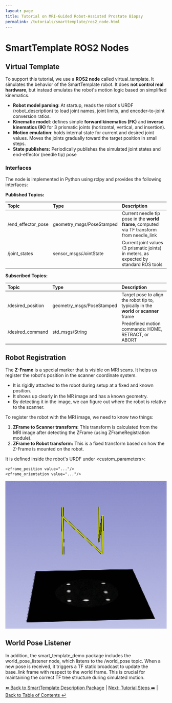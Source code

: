 ```yaml
---
layout: page
title: Tutorial on MRI-Guided Robot-Assisted Prostate Biopsy
permalink: /tutorials/smarttemplate/ros2_node.html
---
```


# SmartTemplate ROS2 Nodes

## Virtual Template

To support this tutorial, we use a **ROS2 node** called virtual_template. It simulates the behavior of the SmartTemplate robot. It does **not control real hardware**, but instead emulates the robot's motion logic based on simplified kinematics.

- **Robot model parsing**: At startup, reads the robot's URDF (robot_description) to load joint names, joint limits, and encoder-to-joint conversion ratios.
- **Kinematic model**: defines simple **forward kinematics (FK)** and **inverse kinematics (IK)** for 3 prismatic joints (horizontal, vertical, and insertion).
- **Motion emulation**: holds internal state for current and desired joint values. Moves the joints gradually toward the target position in small steps.
- **State publishers:** Periodically publishes the simulated joint states and end-effector (needle tip) pose

### Interfaces

The node is implemented in Python using rclpy and provides the following interfaces:

**Published Topics:**

| **Topic** | **Type** | **Description** |
|:-----------|:---------|:----------------|
| /end_effector_pose | geometry_msgs/PoseStamped | Current needle tip pose in the **world frame**, computed via TF transform from needle_link |
| /joint_states | sensor_msgs/JointState | Current joint values (3 prismatic joints) in meters, as expected by standard ROS tools |

**Subscribed Topics:**

| **Topic** | **Type** | **Description** |
|:-----------|:---------|:----------------|
| /desired_position | geometry_msgs/PoseStamped | Target pose to align the robot tip to, typically in the **world** or **scanner** frame |
| /desired_command | std_msgs/String | Predefined motion commands: HOME, RETRACT, or ABORT |

## Robot Registration

The **Z-Frame** is a special marker that is visible on MRI scans. It helps us register the robot's position in the scanner coordinate system.

- It is rigidly attached to the robot during setup at a fixed and known position.
- It shows up clearly in the MR image and has a known geometry.
- By detecting it in the image, we can figure out where the robot is relative to the scanner.

To register the robot with the MRI image, we need to know two things:

1. **ZFrame to Scanner transform:** This transform is calculated from the MRI image after detecting the ZFrame (using ZFrameRegistration module).
2. **ZFrame to Robot transform:** This is a fixed transform based on how the Z-Frame is mounted on the robot.

It is defined inside the robot's URDF under <custom_parameters>:

~~~~
<zframe_position value="..."/>
<zframe_orientation value="..."/>
~~~~

![Z-Frame](images/image1.gif)


## World Pose Listener

In addition, the smart_template_demo package includes the world_pose_listener node, which listens to the /world_pose topic. When a new pose is received, it triggers a TF static broadcast to update the base_link frame with respect to the world frame. This is crucial for maintaining the correct TF tree structure during simulated motion.

[⬅️ Back to SmartTemplate Description Package](description) | [Next: Tutorial Steps ➡️](0-preparation) | [Back to Table of Contents ↩️](index)
